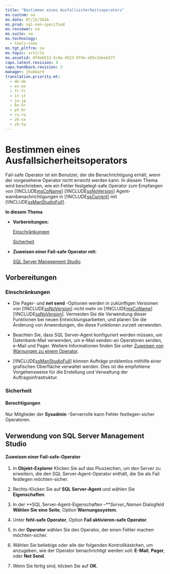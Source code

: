 ```yaml
---
title: "Bestimmen eines Ausfallsicherheitsoperators"
ms.custom: na
ms.date: 07/15/2016
ms.prod: sql-non-specified
ms.reviewer: na
ms.suite: na
ms.technology: 
  - tools-ssms
ms.tgt_pltfrm: na
ms.topic: article
ms.assetid: 0f4eb513-5c0a-4523-974e-e85c1deeb57f
caps.latest.revision: 4
caps.handback.revision: 3
manager: jhubbard
translation.priority.mt: 
  - de-de
  - es-es
  - fr-fr
  - it-it
  - ja-jp
  - ko-kr
  - pt-br
  - ru-ru
  - zh-cn
  - zh-tw
---
```

# Bestimmen eines Ausfallsicherheitsoperators
Fail\-safe Operator ist ein Benutzer, der die Benachrichtigung erhält, wenn der vorgesehene Operator nicht erreicht werden kann. In diesem Thema wird beschrieben, wie ein Fehler festgelegt\-safe Operator zum Empfangen von [!INCLUDE[msCoName](../content/includes/msCoName_md.md)] [!INCLUDE[ssNoVersion](../content/includes/ssNoVersion_md.md)] Agent-warnbenachrichtigungen in [!INCLUDE[ssCurrent](../content/includes/ssCurrent_md.md)] mit [!INCLUDE[ssManStudioFull](../content/includes/ssManStudioFull_md.md)].  
  
**In diesem Thema**  
  
-   **Vorbereitungen:**  
  
    [Einschränkungen](#Restrictions)  
  
    [Sicherheit](#Security)  
  
-   **Zuweisen einer Fail\-safe Operator mit:**  
  
    [SQL Server Management Studio](#SSMSProcedure)  
  
## <a name="BeforeYouBegin"></a>Vorbereitungen  
  
### <a name="Restrictions"></a>Einschränkungen  
  
-   Die Pager- und **net send** -Optionen werden in zukünftigen Versionen von [!INCLUDE[ssNoVersion](../content/includes/ssNoVersion_md.md)] nicht mehr im [!INCLUDE[msCoName](../content/includes/msCoName_md.md)][!INCLUDE[ssNoVersion](../content/includes/ssNoVersion_md.md)]. Vermeiden Sie die Verwendung dieser Funktionen bei neuen Entwicklungsarbeiten, und planen Sie die Änderung von Anwendungen, die diese Funktionen zurzeit verwenden.  
  
-   Beachten Sie, dass SQL Server-Agent konfiguriert werden müssen, um Datenbank-Mail verwenden, um e-Mail senden\-an Operatoren senden, e-Mail und Pager. Weitere Informationen finden Sie unter [Zuweisen von Warnungen zu einem Operator](http://msdn.microsoft.com/library/ms190038.aspx).  
  
-   [!INCLUDE[ssManStudioFull](../content/includes/ssManStudioFull_md.md)] können Aufträge problemlos mithilfe einer grafischen Oberfläche verwaltet werden. Dies ist die empfohlene Vorgehensweise für die Erstellung und Verwaltung der Auftragsinfrastruktur.  
  
### <a name="Security"></a>Sicherheit  
  
#### <a name="Permissions"></a>Berechtigungen  
Nur Mitglieder der **Sysadmin** -Serverrolle kann Fehler festlegen\-sicher Operatoren.  
  
## <a name="SSMSProcedure"></a>Verwendung von SQL Server Management Studio  
  
#### Zuweisen einer Fail\-safe-Operator  
  
1.  In **Objekt-Explorer** Klicken Sie auf das Pluszeichen, um den Server zu erweitern, die den SQL Server-Agent-Operator enthält, die Sie als Fail festlegen möchten\-sicher.  
  
2.  Rechts\-Klicken Sie auf **SQL Server-Agent** und wählen Sie **Eigenschaften**.  
  
3.  In der **SQL Server-Agent-Eigenschaften –***Server\_Namen* Dialogfeld **Wählen Sie eine Seite**, Option **Warnungssystem**.  
  
4.  Unter **fehl\-safe Operator**, Option **Fail aktivieren\-safe Operator**.  
  
5.  In der **Operator** wählen Sie den Operator, der einen Fehler machen möchten\-sicher.  
  
6.  Wählen Sie beliebige oder alle der folgenden Kontrollkästchen, um anzugeben, wie der Operator benachrichtigt werden soll: **E\-Mail**, **Pager**, oder **Net Send**.  
  
7.  Wenn Sie fertig sind, klicken Sie auf **OK**.  
  
